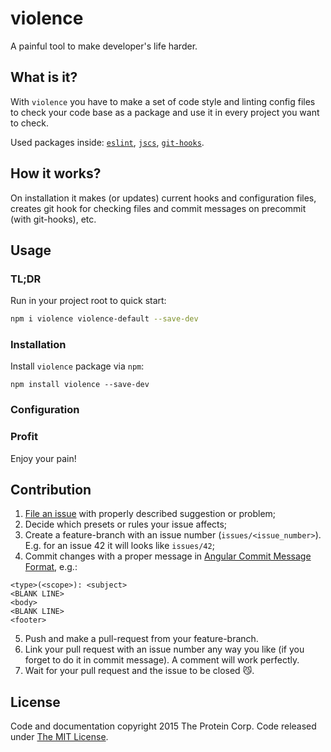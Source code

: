 # violence

A painful tool to make developer's life harder.

## What is it?

With `violence` you have to make a set of code style and linting config files to check your code base as a package and use it in every project you want to check.

Used packages inside: [`eslint`][], [`jscs`][], [`git-hooks`][].

## How it works?

On installation it makes (or updates) current hooks and configuration files, creates git hook for checking files and commit messages on precommit (with git-hooks), etc.

## Usage

### TL;DR

Run in your project root to quick start:
```sh
npm i violence violence-default --save-dev
```

### Installation

Install `violence` package via `npm`:
```
npm install violence --save-dev
```

### Configuration

<!-- Make a config file `/.violencerc`. -->

### Profit

Enjoy your pain!

## Contribution

1. [File an issue](https://github.com/theprotein/violence/issues/new) with properly described suggestion or problem;
2. Decide which presets or rules your issue affects;
3. Create a feature-branch with an issue number (`issues/<issue_number>`). E.g. for an issue 42 it will looks like `issues/42`;
4. Commit changes with a proper message in [Angular Commit Message Format](https://github.com/angular/angular.js/blob/master/CONTRIBUTING.md#commit-message-format), e.g.:
  ```
  <type>(<scope>): <subject>
  <BLANK LINE>
  <body>
  <BLANK LINE>
  <footer>
  ```
5. Push and make a pull-request from your feature-branch.
6. Link your pull request with an issue number any way you like (if you forget to do it in commit message). A comment will work perfectly.
7. Wait for your pull request and the issue to be closed :smirk_cat:.

## License

Code and documentation copyright 2015 The Protein Corp. Code released under [The MIT License](LICENSE).

[`jscs`]: http://jscs.info/
[`eslint`]: http://eslint.org/
[`git-hooks`]: https://github.com/tarmolov/git-hooks-js
